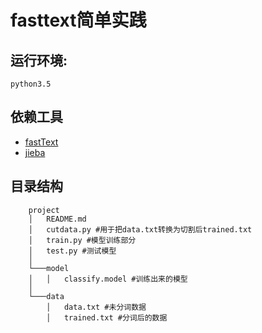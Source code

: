# fasttext简单实践


## 运行环境:

    python3.5

## 依赖工具

* [fastText](https://github.com/facebookresearch/fastText)
* [jieba](https://github.com/fxsjy/jieba)


## 目录结构

```
    project
    │   README.md
    │   cutdata.py #用于把data.txt转换为切割后trained.txt
    │   train.py #模型训练部分
    │   test.py #测试模型
    │
    └───model
    │   │   classify.model #训练出来的模型
    │
    └───data
        │   data.txt #未分词数据
        │   trained.txt #分词后的数据
```